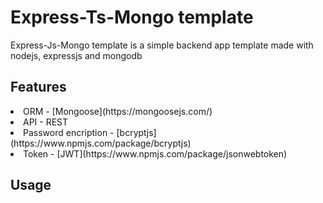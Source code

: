 # Express-Ts-Mongo template

<p>Express-Js-Mongo template is a simple backend app template made with nodejs, expressjs and mongodb</p>

## Features

<li>ORM - [Mongoose](https://mongoosejs.com/)</li>
<li>API - REST</li>
<li>Password encription - [bcryptjs](https://www.npmjs.com/package/bcryptjs)</li>
<li>Token - [JWT](https://www.npmjs.com/package/jsonwebtoken)</li>

## Usage 

